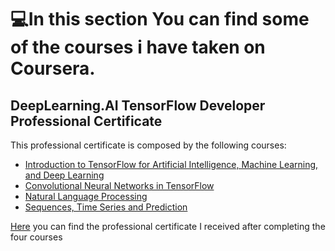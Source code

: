 # 💻In this section You can find some of the courses i have taken on Coursera.
## DeepLearning.AI TensorFlow Developer Professional Certificate
  This professional certificate is composed by the following courses:
  - [Introduction to TensorFlow for Artificial Intelligence, Machine Learning, and Deep Learning](https://github.com/zano97/Projects/tree/main/Coursera/Introduction%20to%20TensorFlow%20for%20Artificial%20Intelligence%2C%20Machine%20Learning%2C%20and%20Deep%20Learning)
  - [Convolutional Neural Networks in TensorFlow](https://github.com/zano97/Projects/tree/main/Coursera/Convolutional%20Neural%20Networks%20in%20TensorFlow)
  - [Natural Language Processing](https://github.com/zano97/Projects/tree/main/Coursera/Natural%20Language%20Processing)
  - [Sequences, Time Series and Prediction](https://github.com/zano97/Projects/tree/main/Coursera/Sequences%2C%20Time%20Series%20and%20Prediction)
  
  [Here]() you can find the professional certificate I received after completing the four courses
